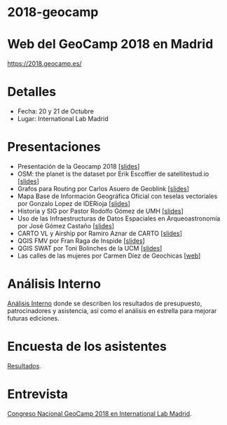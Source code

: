 2018-geocamp
============

# Web del GeoCamp 2018 en Madrid

https://2018.geocamp.es/

# Detalles

* Fecha: 20 y 21 de Octubre
* Lugar: International Lab Madrid

# Presentaciones

* Presentación de la Geocamp 2018 [[slides](http://bit.ly/geocamp-carto)]
* OSM: the planet is the dataset por Erik Escoffier de satellitestud.io [[slides](http://satellitestud.io/openvisconf/)]
* Grafos para Routing por Carlos Asuero de Geoblink [[slides](https://docs.google.com/presentation/d/1Q0DnRWKnjkVearm4NZ3h3Rh8sBB-8Lv5J34PvJqk1OE/edit#slide=id.g2e29447cb3_0_52)]
* Mapa Base de Información Geográfica Oficial con teselas vectoriales por Gonzalo Lopez de IDERioja [[slides](https://drive.google.com/open?id=1_X6E2YVa_bUXSKBPf5xSezG6ZSCiVuDQ)]
* Historia y SIG por Pastor Rodolfo Gómez de UMH [[slides](https://drive.google.com/open?id=1wZpn-ziDOi64lM52TfFoyDGPToPeL0Ww)]
* Uso de las Infraestructuras de Datos Espaciales en Arqueoastronomía por José Gómez Castaño [[slides](https://drive.google.com/open?id=1Tx6rQdkKCWjX7SIZtly6pISrp8orLWS0)]
* CARTO VL y Airship por Ramiro Aznar de CARTO [[slides](http://bit.ly/geocamp-carto)]
* QGIS FMV por Fran Raga de Inspide [[slides](https://slides.com/franraga/qgis-fmv/fullscreen#/)]
* QGIS SWAT por Toni Bolinches de la UCM [[slides](https://drive.google.com/open?id=1SO2e_-l0uln17ez5LegRD_qw5trvkACD)]
* Las calles de las mujeres por Carmen Díez de Geochicas [[web](https://geochicasosm.github.io/lascallesdelasmujeres/)]

# Análisis Interno

[Análisis Interno](https://docs.google.com/document/d/1Lo743U6bzPfnohGR3EUMeMRdw5aoOe9SU90Ivyjz9gA/edit?usp=sharing) donde se describen los resultados de presupuesto, patrocinadores y asistencia, así como el análisis en estrella para mejorar futuras ediciones.

# Encuesta de los asistentes

[Resultados](https://docs.google.com/spreadsheets/d/18mrDihZ3Xq5SSYxCasTgLFKeU2zSWfBjGxrVwChOzFw/edit?usp=sharing).

# Entrevista

[Congreso Nacional GeoCamp 2018 en International Lab Madrid](https://www.youtube.com/watch?v=Z0adkrLqj9Q).
